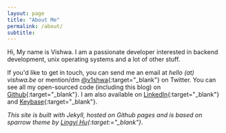 ```yaml
---
layout: page
title: "About Me"
permalink: /about/
subtitle: 
---
```

Hi, My name is Vishwa. I am a passionate developer interested in backend development, unix operating systems and a lot of other stuff.

If you'd like to get in touch, you can send me an email at _hello (at) vishwa.be_ or mention/dm [@v1shwa](https://twitter.com/v1shwa){:target="_blank"} on Twitter. You can see all my open-sourced code (including this blog) on [Github](https://github.com/v1shwa){:target="_blank"}. I am also available on [LinkedIn](https://www.linkedin.com/in/vishwadatta/){:target="_blank"} and [Keybase](https://keybase.io/v1shwa){:target="_blank"}.

*This site is built with Jekyll, hosted on Github pages and is based on sparrow theme by [Lingyi Hu](https://theconfused.me/){:target:="_blank"}*.

